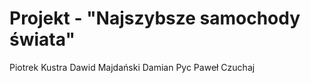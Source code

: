 Projekt - "Najszybsze samochody świata"
===========
Piotrek Kustra
Dawid Majdański
Damian Pyc
Paweł Czuchaj


